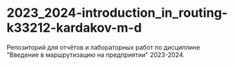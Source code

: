 # 2023_2024-introduction_in_routing-k33212-kardakov-m-d

Репозиторий для отчётов и лабораторных работ по дисциплине "Введение в маршрутизацию на предприятии" 2023-2024.
